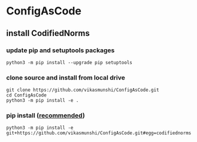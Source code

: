 # ConfigAsCode

## install CodifiedNorms
### update pip and setuptools packages
    python3 -m pip install --upgrade pip setuptools
### clone source and install from local drive
    git clone https://github.com/vikasmunshi/ConfigAsCode.git
    cd ConfigAsCode
    python3 -m pip install -e .
### pip install (<u>recommended</u>)
    python3 -m pip install -e git+https://github.com/vikasmunshi/ConfigAsCode.git#egg=codifiednorms
